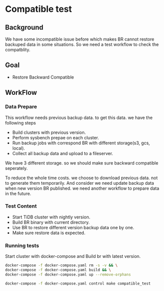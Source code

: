 # Compatible test

## Background

We have some incompatible issue before which makes BR cannot restore backuped data in some situations.
So we need a test workflow to check the compatblity.

## Goal

- Restore Backward Compatible

## WorkFlow

### Data Prepare

This workflow needs previous backup data. to get this data. we have the following steps

- Build clusters with previous version.
- Perform sysbench prepae on each cluster.
- Run backup jobs with correspond BR with different storage(s3, gcs, local).
- Collect all backup data and upload to a fileserver.

We have 3 different storage. so we should make sure backward compatible seperately.

To reduce the whole time costs. we choose to download previous data. not to generate them temporarily.
And consider we need update backup data when new version BR published. we need another workflow to prepare data in the future.

### Test Content

- Start TiDB cluster with nightly version.
- Build BR binary with current directory.
- Use BR to restore different version backup data one by one.
- Make sure restore data is expected.

### Running tests

Start cluster with docker-compose and Build br with latest version.

```sh
docker-compose -f docker-compose.yaml rm -s -v && \
docker-compose -f docker-compose.yaml build && \
docker-compose -f docker-compose.yaml up --remove-orphans
```

```sh
docker-compose -f docker-compose.yaml control make compatible_test
```
